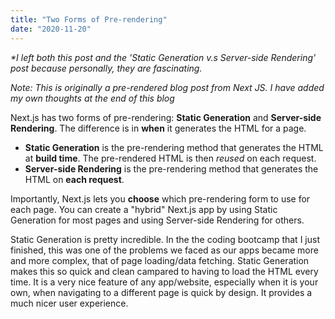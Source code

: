 ```yaml
---
title: "Two Forms of Pre-rendering"
date: "2020-11-20"
---
```


_\*I left both this post and the 'Static Generation v.s Server-side Rendering' post because personally, they are fascinating._

_Note: This is originally a pre-rendered blog post from Next JS. I have added my own thoughts at the end of this blog_

Next.js has two forms of pre-rendering: **Static Generation** and **Server-side Rendering**. The difference is in **when** it generates the HTML for a page.

- **Static Generation** is the pre-rendering method that generates the HTML at **build time**. The pre-rendered HTML is then _reused_ on each request.
- **Server-side Rendering** is the pre-rendering method that generates the HTML on **each request**.

Importantly, Next.js lets you **choose** which pre-rendering form to use for each page. You can create a "hybrid" Next.js app by using Static Generation for most pages and using Server-side Rendering for others.

Static Generation is pretty incredible. In the the coding bootcamp that I just finished, this was one of the problems we faced as our apps became more and more complex, that of page loading/data fetching. Static Generation makes this so quick and clean campared to having to load the HTML every time. It is a very nice feature of any app/website, especially when it is your own, when navigating to a different page is quick by design. It provides a much nicer user experience.
